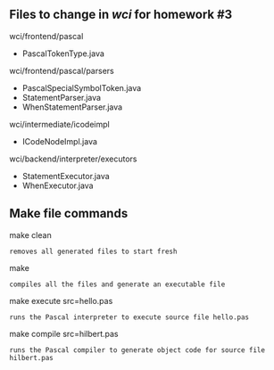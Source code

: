 ## Files to change in _wci_ for homework #3
wci/frontend/pascal
- PascalTokenType.java


wci/frontend/pascal/parsers
- PascalSpecialSymbolToken.java
- StatementParser.java
- WhenStatementParser.java


wci/intermediate/icodeimpl
- ICodeNodeImpl.java

wci/backend/interpreter/executors
- StatementExecutor.java
- WhenExecutor.java


## Make file commands
make clean
    
    removes all generated files to start fresh

make
    
    compiles all the files and generate an executable file

make execute src=hello.pas
    
    runs the Pascal interpreter to execute source file hello.pas

make compile src=hilbert.pas
    
    runs the Pascal compiler to generate object code for source file hilbert.pas
